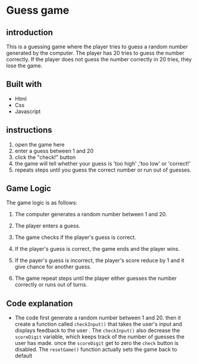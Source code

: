 # Guess game

## introduction

This is a guessing game where the player tries to guess a random number
generated by the computer. The player has 20 tries to guess the number
correctly. If the player does not guess the number correctly in 20 tries, they lose the game.

## Built with

- Html
- Css
- Javascript

## instructions

1. open the game here
2. enter a guess between 1 and 20
3. click the "check!" button
4. the game will tell whether your guess is 'too high' ,'too low' or 'correct!'
5. repeats steps until you guess the correct number or run out of guesses.

## Game Logic

The game logic is as follows:

1. The computer generates a random number between 1 and 20.

2. The player enters a guess.

3. The game checks if the player's guess is correct.

4. If the player's guess is correct, the game ends and the player wins.

5. If the payer's guess is incorrect, the player's score reduce by 1 and it give chance for another guess.

6. The game repeat steps until the player either guesses the number correctly or runs out of turns.

## Code explanation

- The code first generate a random number between 1 and 20. then it create a function called `checkInput()` that takes the user's input and displays feedback to the user . The `checkInput()` also decrease the `scoreDigit` variable, which keeps track of the number of guesses the user has made.
  once the `scoreDigit` get to zero the `check` button is disabled.
  The `resetGame()` function actually sets the game back to default
